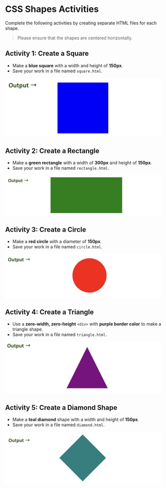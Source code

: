 # CSS Shapes Activities

Complete the following activities by creating separate HTML files for each shape.

> Please ensure that the shapes are centered horizontally.

## Activity 1: Create a Square
- Make a **blue square** with a width and height of **150px**.
- Save your work in a file named `square.html`.

<img src="./Assests/square.png" alt="alt text" width="600"/>


## Activity 2: Create a Rectangle
- Make a **green rectangle** with a width of **300px** and height of **150px**.
- Save your work in a file named `rectangle.html`.

<img src="./Assests/rect.png" alt="alt text" width="600"/>


## Activity 3: Create a Circle
- Make a **red circle** with a diameter of **150px**.
- Save your work in a file named `circle.html`.

<img src="./Assests/circle.png" alt="alt text" width="600"/>


## Activity 4: Create a Triangle
- Use a **zero-width, zero-height** `<div>` with **purple border color** to make a triangle shape.
- Save your work in a file named `triangle.html`.

<img src="./Assests/triangle.png" alt="alt text" width="600"/>


## Activity 5: Create a Diamond Shape
- Make a **teal diamond** shape with a width and height of **150px**.
- Save your work in a file named `diamond.html`.

<img src="./Assests/diamond.png" alt="alt text" width="600"/>
